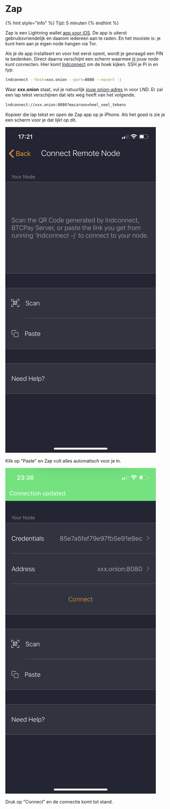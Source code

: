 # Zap

{% hint style="info" %}
Tijd: 5 minuten
{% endhint %}

Zap is een Lightning wallet [app voor iOS](https://apps.apple.com/nl/app/zap-bitcoin-lightning-wallet/id1406311960). De app is uiterst gebruiksvriendelijk en daarom iedereen aan te raden. En het mooiste is: je kunt hem aan je eigen node hangen via Tor.

Als je de app installeert en voor het eerst opent, wordt je gevraagd een PIN te bedenken. Direct daarna verschijnt een scherm waarmee jij jouw node kunt connecten. Hier komt [lndconnect](https://node.bitdeal.nl/lightning-extensies/lnd-connect) om de hoek kijken. SSH je Pi in en typ:

```bash
lndconnect --host=xxx.onion --port=8080 --nocert -j
```

Waar **xxx.onion** staat, vul je natuurlijk [jouw onion-adres](https://node.bitdeal.nl/lightning/tor-aanpassen) in voor LND. Er zal een lap tekst verschijnen dat iets weg heeft van het volgende.

```bash
lndconnect://xxx.onion:8080?macaroon=heel_veel_tekens
```

Kopieer die lap tekst en open de Zap app op je iPhone. Als het goed is zie je een scherm voor je dat lijkt op dit.

![Zap app connectie scherm](../.gitbook/assets/img_0163.png)

Klik op "Paste" en Zap vult alles automatisch voor je in.

![Alles wordt automatisch ingevuld](../.gitbook/assets/img_4ea8cbfa09b2-1.jpeg)

Druk op "Connect" en de connectie komt tot stand.

